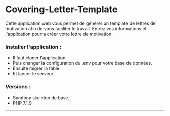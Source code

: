 <h1>Covering-Letter-Template</h1>

<p>Cette application web vous permet de générer un template
de lettres de motivation afin de vous faciliter le travail. Entrez 
vos informations et l'application pourra créer votre lettre de motivation.</p>

<h3>Installer l'application : </h3>
<ul>
    <li>Il faut cloner l'application.</li>
    <li>Puis changer la configuration du .env pour votre base de données.</li>
    <li>Ensuite migrer la table.</li>
    <li>Et lancer le serveur</li>
</ul>

<h3>Versions :</h3>
<ul>
    <li>Symfony skeleton de base.</li>
    <li>PHP 7.1.9</li>
</ul>

<hr>

